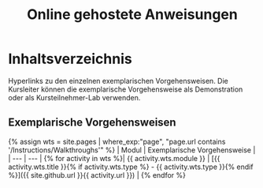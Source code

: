﻿---
title: Online gehostete Anweisungen
permalink: index.html
layout: home
---

# Inhaltsverzeichnis

Hyperlinks zu den einzelnen exemplarischen Vorgehensweisen. Die Kursleiter können die exemplarische Vorgehensweise als Demonstration oder als Kursteilnehmer-Lab verwenden. 

## Exemplarische Vorgehensweisen

{% assign wts = site.pages | where_exp:"page", "page.url contains '/Instructions/Walkthroughs'" %}
| Modul | Exemplarische Vorgehensweise |
| --- | --- | 
{% for activity in wts %}| {{ activity.wts.module }} | [{{ activity.wts.title }}{% if activity.wts.type %} - {{ activity.wts.type }}{% endif %}]({{ site.github.url }}{{ activity.url }}) |
{% endfor %}

